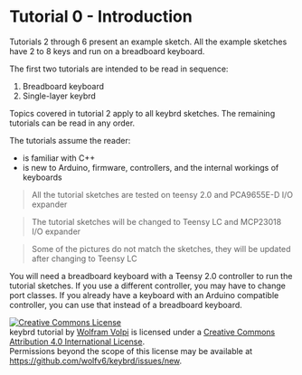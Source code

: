 Tutorial 0 - Introduction
=========================
Tutorials 2 through 6 present an example sketch.
All the example sketches have 2 to 8 keys and run on a breadboard keyboard.

The first two tutorials are intended to be read in sequence:
 1. Breadboard keyboard
 2. Single-layer keybrd

Topics covered in tutorial 2 apply to all keybrd sketches.
The remaining tutorials can be read in any order.

The tutorials assume the reader:
* is familiar with C++
* is new to Arduino, firmware, controllers, and the internal workings of keyboards

<!-- todo -->
> All the tutorial sketches are tested on teensy 2.0 and PCA9655E-D I/O expander

> The tutorial sketches will be changed to Teensy LC and MCP23018 I/O expander

> Some of the pictures do not match the sketches, they will be updated after changing to Teensy LC

You will need a breadboard keyboard with a Teensy 2.0 controller to run the tutorial sketches.
If you use a different controller, you may have to change port classes.
If you already have a keyboard with an Arduino compatible controller, you can use that instead of a breadboard keyboard.

<a rel="license" href="http://creativecommons.org/licenses/by/4.0/"><img alt="Creative Commons License" style="border-width:0" src="https://i.creativecommons.org/l/by/4.0/88x31.png" /></a><br /><span xmlns:dct="http://purl.org/dc/terms/" property="dct:title">keybrd tutorial</span> by <a xmlns:cc="http://creativecommons.org/ns#" href="https://github.com/wolfv6/keybrd" property="cc:attributionName" rel="cc:attributionURL">Wolfram Volpi</a> is licensed under a <a rel="license" href="http://creativecommons.org/licenses/by/4.0/">Creative Commons Attribution 4.0 International License</a>.<br />Permissions beyond the scope of this license may be available at <a xmlns:cc="http://creativecommons.org/ns#" href="https://github.com/wolfv6/keybrd/issues/new" rel="cc:morePermissions">https://github.com/wolfv6/keybrd/issues/new</a>.
